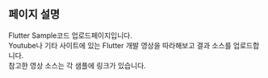## 페이지 설명
Flutter Sample코드 업로드페이지입니다.<br>
Youtube나 기타 사이트에 있는 Flutter 개발 영상을 따라해보고 결과 소스를 업로드합니다.<br>
참고한 영상 소스는 각 샘플에 링크가 있습니다. 
